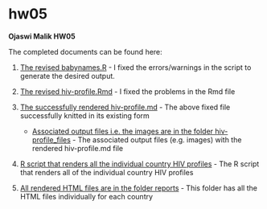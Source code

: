 # hw05

**Ojaswi Malik HW05**

The completed documents can be found here:

1. [The revised babynames.R](babynames.R) - I fixed the errors/warnings in the script to generate the desired output.

2. [The revised hiv-profile.Rmd](hiv-profile.Rmd) - I fixed the problems in the Rmd file

3. [The successfully rendered hiv-profile.md](hiv-profile.md) - The above fixed file successfully knitted in its existing form 
    
    * [Associated output files i.e. the images are in the folder hiv-profile_files](hiv_profile_files/figure-gfm) - The associated output files (e.g. images) with the rendered hiv-profile.md file

4. [R script that renders all the individual country HIV profiles](rendering_hiv.R) - The R script that renders all of the individual country HIV profiles

5. [All rendered HTML files are in the folder reports](reports) - This folder has all the HTML files individually for each country